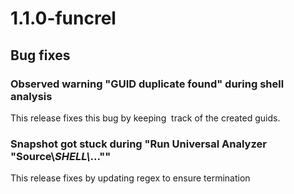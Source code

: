# 1.1.0-funcrel

## Bug fixes

### Observed warning "GUID duplicate found" during shell analysis

This release fixes this bug by keeping  track of the created guids.
### Snapshot got stuck during "Run Universal Analyzer "Source\\_SHELL\\_...""

This release fixes by updating regex to ensure termination
